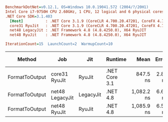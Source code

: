 ``` ini

BenchmarkDotNet=v0.12.1, OS=Windows 10.0.19041.572 (2004/?/20H1)
Intel Core i7-9750H CPU 2.60GHz, 1 CPU, 12 logical and 6 physical cores
.NET Core SDK=3.1.403
  [Host]          : .NET Core 3.1.9 (CoreCLR 4.700.20.47201, CoreFX 4.700.20.47203), X64 RyuJIT
  core31 RyuJit   : .NET Core 3.1.9 (CoreCLR 4.700.20.47201, CoreFX 4.700.20.47203), X64 RyuJIT
  net48 LegacyJit : .NET Framework 4.8 (4.8.4250.0), X64 RyuJIT
  net48 RyuJit    : .NET Framework 4.8 (4.8.4250.0), X64 RyuJIT

IterationCount=15  LaunchCount=2  WarmupCount=10  

```
|         Method |             Job |       Jit |       Runtime |       Mean |   Error |   StdDev |  Gen 0 | Gen 1 | Gen 2 | Allocated |
|--------------- |---------------- |---------- |-------------- |-----------:|--------:|---------:|-------:|------:|------:|----------:|
| FormatToOutput |   core31 RyuJit |    RyuJit | .NET Core 3.1 |   847.5 ns | 2.83 ns |  4.06 ns | 0.0315 |     - |     - |     200 B |
| FormatToOutput | net48 LegacyJit | LegacyJit |      .NET 4.8 | 1,082.2 ns | 6.69 ns | 10.01 ns | 0.1106 |     - |     - |     698 B |
| FormatToOutput |    net48 RyuJit |    RyuJit |      .NET 4.8 | 1,085.9 ns | 6.53 ns |  9.58 ns | 0.1106 |     - |     - |     698 B |
